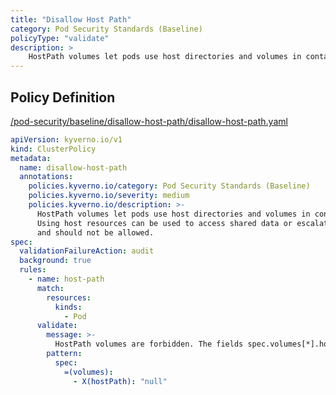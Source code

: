 ```yaml
---
title: "Disallow Host Path"
category: Pod Security Standards (Baseline)
policyType: "validate"
description: >
    HostPath volumes let pods use host directories and volumes in containers. Using host resources can be used to access shared data or escalate privileges and should not be allowed.
---
```


## Policy Definition
<a href="https://github.com/kyverno/policies/raw/main//pod-security/baseline/disallow-host-path/disallow-host-path.yaml" target="-blank">/pod-security/baseline/disallow-host-path/disallow-host-path.yaml</a>

```yaml
apiVersion: kyverno.io/v1
kind: ClusterPolicy
metadata:
  name: disallow-host-path
  annotations:
    policies.kyverno.io/category: Pod Security Standards (Baseline)
    policies.kyverno.io/severity: medium
    policies.kyverno.io/description: >-
      HostPath volumes let pods use host directories and volumes in containers.
      Using host resources can be used to access shared data or escalate privileges
      and should not be allowed.
spec:
  validationFailureAction: audit
  background: true
  rules:
    - name: host-path
      match:
        resources:
          kinds:
            - Pod
      validate:
        message: >-
          HostPath volumes are forbidden. The fields spec.volumes[*].hostPath must not be set.
        pattern:
          spec:
            =(volumes):
              - X(hostPath): "null"

```
